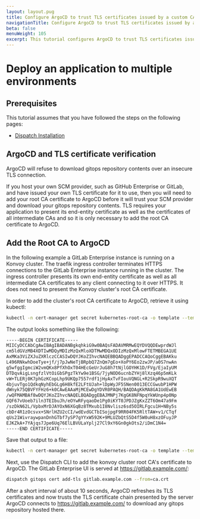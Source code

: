 ```yaml
---
layout: layout.pug
title: Configure ArgoCD to trust TLS certificates issued by a custom CA
navigationTitle: Configure ArgoCD to trust TLS certificates issued by a custom CA
beta: false
menuWeight: 105
excerpt: This tutorial configures ArgoCD to trust TLS certificates issued by a custom TLS certificates authority (CA).
---
```


# Deploy an application to multiple environments

## Prerequisites

This tutorial assumes that you have followed the steps on the following pages:

- [Dispatch Installation](../../../install/)

## ArgoCD and TLS certificate verification

ArgoCD will refuse to download gitops repository contents over an insecure TLS connection.

If you host your own SCM provider, such as GitHub Enterprise or GitLab, and have issued your own TLS certificate for it to use, then you will need to add your root CA certificate to ArgoCD before it will trust your SCM provider and download your gitops repository contents. TLS requires your application to present its end-entity certificate as well as the certificates of all intermediate CAs and so it is only necessary to add the root CA certificate to ArgoCD.

## Add the Root CA to ArgoCD

In the following example a GitLab Enterprise instance is running on a Konvoy cluster. The traefik ingress controller terminates HTTPS connections to the GitLab Enterprise instance running in the cluster. The ingress controller presents its own end-entity certificate as well as all intermediate CA certificates to any client connecting to it over HTTPS. It does not need to present the Konvoy cluster's root CA certificate.

In order to add the cluster's root CA certificate to ArgoCD, retrieve it using kubectl:

```sh
kubectl -n cert-manager get secret kubernetes-root-ca -o template --template='{{index .data "tls.crt" | base64decode }}'
```

The output looks something like the following:

```sh
-----BEGIN CERTIFICATE-----
MIICyDCCAbCgAwIBAgIBADANBgkqhkiG9w0BAQsFADAVMRMwEQYDVQQDEwprdWJl
cm5ldGVzMB4XDTIwMDQyMDIzMzQxMloXDTMwMDQxODIzMzQxMlowFTETMBEGA1UE
AxMKa3ViZXJuZXRlczCCASIwDQYJKoZIhvcNAQEBBQADggEPADCCAQoCggEBAKku
L496RNkwhDoeTye+jf/j7pJwNeTjBRpbQ7ZnQm7gEo+XoPY6Eo2zwJP/a0S7nwAn
g5wfggIgmciW2vmQKx8PfXhOxT04HEcGeUrJuG8h7tNjlGOYHK1D/FVg/EjaIyUM
DTDqvAigLsngfzlVtOiGbSPgzTkYw9e1BSG/7jyNOD6ucnbZYHj8lXzq46p5mKLk
vW+TLERj0K7phGzKCopLhp9UKQp7557rdf1jHyAxTvFIouVQNGL+R2SkpR9wuXQT
4bjuvTgo1QdkqNyhEbGLg6H8kfE2LFtUJah+lDpWyJF5SNen0013ECCGwubP1HPW
dWnyk75QBVFYFHz6+k0CAwEAAaMjMCEwDgYDVR0PAQH/BAQDAgKkMA8GA1UdEwEB
/wQFMAMBAf8wDQYJKoZIhvcNAQELBQADggEBAJMNPj7KgGK8NFNpqYkWUnp4p0Np
GQF67vUoeb7iln3TEIbuJh/eOYwRFyqaoDe1Pg0iKYT0JPDJZgKxZZT6Om47a9Fm
/szDkN62L/VpbxMrDJAYOxN6XGqBz8TMxub1I8Nvlisz6sd5OIRLFgcu1H+NBy5s
cbDr4R1zOcsvx+SNrlHZU2cCI/wdEvdGCTbISojpgF9RR04FK5RltTAW+v1/CTqf
qUs21WivraywpanDnhGTbf7ySP7gYYxW592K+9MLUZbQtS5D4f5W0uH8xzOFuyJP
EJKZkA+7YAjqs7Jpe6Uq76ElLBVULaYplj27Cl9xY6Gn0gkOts2/iDmC1N4=
-----END CERTIFICATE-----
```

Save that output to a file:

```sh
kubectl -n cert-manager get secret kubernetes-root-ca -o template --template='{{index .data "tls.crt" | base64decode }}' > ca.crt
```

Next, use the Dispatch CLI to add the konvoy cluster root CA's certificate to ArgoCD. The GitLab Enterprise UI is served at https://gitlab.example.com/:

```sh
dispatch gitops cert add-tls gitlab.example.com --from=ca.crt
```

After a short interval of about 10 seconds, ArgoCD refreshes its TLS certificates and now trusts the TLS certificate chain presented by the server ArgoCD connects to https://gitlab.example.com/ to download any gitops repository hosted there.
